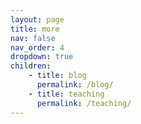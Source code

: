 ```yaml
---
layout: page
title: more
nav: false
nav_order: 4
dropdown: true
children:
    - title: blog  
      permalink: /blog/ 
    - title: teaching
      permalink: /teaching/
---
```

